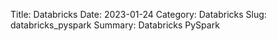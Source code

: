 Title: Databricks
Date: 2023-01-24
Category: Databricks
Slug: databricks_pyspark
Summary: Databricks PySpark